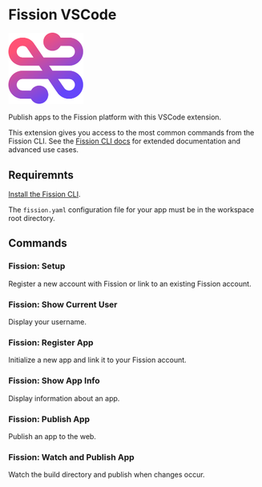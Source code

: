 # Fission VSCode

<img src="assets/logo.png" alt="drawing" width="150"/>

Publish apps to the Fission platform with this VSCode extension.

This extension gives you access to the most common commands from the Fission CLI. See the [Fission CLI docs](https://guide.fission.codes/developers/cli) for extended documentation and advanced use cases.

## Requiremnts

[Install the Fission CLI](https://guide.fission.codes/developers/installation).

The `fission.yaml` configuration file for your app must be in the workspace root directory.

## Commands

### Fission: Setup

Register a new account with Fission or link to an existing Fission account.

### Fission: Show Current User

Display your username.

### Fission: Register App

Initialize a new app and link it to your Fission account.

### Fission: Show App Info

Display information about an app.

### Fission: Publish App

Publish an app to the web.

### Fission: Watch and Publish App

Watch the build directory and publish when changes occur.
